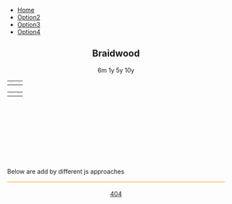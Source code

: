 <!--css file-->
<link rel="stylesheet" href="https://stackpath.bootstrapcdn.com/bootstrap/4.4.1/css/bootstrap.min.css" integrity="sha384-Vkoo8x4CGsO3+Hhxv8T/Q5PaXtkKtu6ug5TOeNV6gBiFeWPGFN9MuhOf23Q9Ifjh" crossorigin="anonymous">
<link rel="stylesheet" type="text/css" href="style/style1.css">

<!--test for google chart-->
<!--Load the AJAX API-->
<script type="text/javascript" src="https://www.gstatic.com/charts/loader.js"></script>
<script type="text/javascript">
<!--Load the Visualization API and the corechart package.-->
google.charts.load('current', {'packages':['corechart']});
<!--Draw the line chart for the Spreadsheet when Charts is loaded.-->
google.charts.setOnLoadCallback(drawRentEventCountChart);
google.charts.setOnLoadCallback(drawRentAveragePriceChart);
google.charts.setOnLoadCallback(drawSoldEventCountChart);
google.charts.setOnLoadCallback(drawSoldAveragePriceChart);

<!--Callback that creates and populates a data table, instantiates the pie chart, passes in the data and draws it.-->
function drawRentEventCountChart() {   
   <!--Create a query to spreadsheet.-->
   var query = new google.visualization.Query('https://docs.google.com/spreadsheets/d/1i4G3n-sSk3A4voH2DCKKIzK7G5PFBwEE6XVZRQRci_g/edit#gid=531570582');
   <!--Set Query-->
   <!--For Rent EventCount-->
   query.setQuery("select B, C where A contains 'Rent EventCount'");
   <!--send query and handle response-->
   query.send(handleQueryResponse);
   <!--handler function-->
   function handleQueryResponse(response) {
     // Called when the query response is returned
     if (response.isError()) {
       alert('Error in query: ' + response.getMessage() + ' ' + response.getDetailedMessage());
       return;
     }
     <!--extract response data-->
     var data = response.getDataTable();
     console.log(data);
     <!--Set chart options-->
     var options = {'title':'Rent EventCount',
                    'width':680,
                    'height':400,
                    pointSize: 5,
                    legend: { position: 'bottom' }
                    };
     <!--Instantiate and draw our chart, passing in some options.-->
     var chart = new google.visualization.LineChart(document.getElementById('RentEventCount_div'));
     chart.draw(data, options);
   }
}
function drawRentAveragePriceChart() {   
   <!--Create a query to spreadsheet.-->
   var query = new google.visualization.Query('https://docs.google.com/spreadsheets/d/1i4G3n-sSk3A4voH2DCKKIzK7G5PFBwEE6XVZRQRci_g/edit#gid=531570582');
   <!--Set Query-->
   <!--For Rent EventCount-->
   query.setQuery("select B, C where A contains 'Rent AveragePrice'");
   <!--send query and handle response-->
   query.send(handleQueryResponse);
   <!--handler function-->
   function handleQueryResponse(response) {
     // Called when the query response is returned
     if (response.isError()) {
       alert('Error in query: ' + response.getMessage() + ' ' + response.getDetailedMessage());
       return;
     }
     <!--extract response data-->
     var data = response.getDataTable();
     console.log(data);
     <!--Set chart options-->
     var options = {'title':'Rent AveragePrice',
                    'width':680,
                    'height':400,
                    pointSize: 5,
                    legend: { position: 'bottom' }
                    };
     <!--Instantiate and draw our chart, passing in some options.-->
     var chart = new google.visualization.LineChart(document.getElementById('RentAveragePrice_div'));
     chart.draw(data, options);
   }
}
function drawSoldEventCountChart() {   
   <!--Create a query to spreadsheet.-->
   var query = new google.visualization.Query('https://docs.google.com/spreadsheets/d/1i4G3n-sSk3A4voH2DCKKIzK7G5PFBwEE6XVZRQRci_g/edit#gid=531570582');
   <!--Set Query-->
   <!--For Rent EventCount-->
   query.setQuery("select B, C where A contains 'Sold EventCount'");
   <!--send query and handle response-->
   query.send(handleQueryResponse);
   <!--handler function-->
   function handleQueryResponse(response) {
     // Called when the query response is returned
     if (response.isError()) {
       alert('Error in query: ' + response.getMessage() + ' ' + response.getDetailedMessage());
       return;
     }
     <!--extract response data-->
     var data = response.getDataTable();
     console.log(data);
     <!--Set chart options-->
     var options = {'title':'Sold EventCount',
                    'width':680,
                    'height':400,
                    pointSize: 5,
                    legend: { position: 'bottom' }
                    };
     <!--Instantiate and draw our chart, passing in some options.-->
     var chart = new google.visualization.LineChart(document.getElementById('SoldEventCount_div'));
     chart.draw(data, options);
   }
}
function drawSoldAveragePriceChart() {   
   <!--Create a query to spreadsheet.-->
   var query = new google.visualization.Query('https://docs.google.com/spreadsheets/d/1i4G3n-sSk3A4voH2DCKKIzK7G5PFBwEE6XVZRQRci_g/edit#gid=531570582');
   <!--Set Query-->
   <!--For Rent EventCount-->
   query.setQuery("select B, C where A contains 'Sold AveragePrice'");
   <!--send query and handle response-->
   query.send(handleQueryResponse);
   <!--handler function-->
   function handleQueryResponse(response) {
     // Called when the query response is returned
     if (response.isError()) {
       alert('Error in query: ' + response.getMessage() + ' ' + response.getDetailedMessage());
       return;
     }
     <!--extract response data-->
     var data = response.getDataTable();
     console.log(data);
     <!--Set chart options-->
     var options = {'title':'Sold AveragePrice',
                    'width':680,
                    'height':400,
                    pointSize: 5,
                    legend: { position: 'bottom' }
                    };
     <!--Instantiate and draw our chart, passing in some options.-->
     var chart = new google.visualization.LineChart(document.getElementById('SoldAveragePrice_div'));
     chart.draw(data, options);
   }
}
</script>
<!--test for google chart-->




<!--test for google map-->
<script defer
    src="https://maps.googleapis.com/maps/api/js?key=AIzaSyDcPfC9HmRWGoP4pluFyWh02pCSnPYVqjM&callback=initMap">
</script>
<script>
    let map;
    function initMap() {
      // Set basic params
      var mapOptions = {
          center : new google.maps.LatLng(-35.34253036, 149.81762754),
          zoom : 10,
          zoomControl: false,
          streetViewControl: false,
          mapTypeControl: false,
          panControl: false
      };
      // Add Control keys
      if (window.innerWidth > 728) {
           mapOptions.zoomControl = true;
           mapOptions.zoomControlOptions = {
               position: google.maps.ControlPosition.RIGHT_BOTTOM
           };
           mapOptions.streetViewControl = true;
           mapOptions.mapTypeControl = true;
           mapOptions.mapTypeControlOptions = {
               position: google.maps.ControlPosition.LEFT_BOTTOM
           };
      }
      // set map height
      document.getElementById("map_canvas").style.height = (window.innerHeight - 110).toString() + "px"
      // Show map
      map = new google.maps.Map(document.getElementById("map_canvas"), mapOptions);
      // Load boundary data and set style
      map.data.loadGeoJson('script/features-1.json', {}, function() {});
      map.data.loadGeoJson('script/features-2.json', {}, function() {});
      map.data.loadGeoJson('script/features-3.json', {}, function() {});
      map.data.loadGeoJson('script/features-4.json', {}, function() {});
      map.data.loadGeoJson('script/features-5.json', {}, function() {});
      map.data.loadGeoJson('script/features-6.json', {}, function() {});
      map.data.loadGeoJson('script/features-7.json', {}, function() {});
      map.data.loadGeoJson('script/features-8.json', {}, function() {
         // initialise Braindwood as selected
         feat = map.data.getFeatureById('ckan_91e70237_d9d1_4719_a82f_e71b811154c6.766');
         feat.setProperty("selected", true);
         map.data.overrideStyle(feat, {fillOpacity: 0.1, fillColor: 'blue'});
      });
      map.data.setStyle({fillOpacity: 0.0, strokeWeight: 1, strokeColor: 'lightslategrey'});
      // Link Event to Functions
      map.data.addListener('click', function(event) {
         selectSuburb(event.feature);
         map.panTo(event.latLng);
      });
      // info window created here
      infoWindow = new google.maps.InfoWindow;
      var mouse_moved = false;
      map.data.addListener("mouseover", (event) => {
         if (!event.feature.getProperty("selected"))
         {
            // Handle different naming
            function capitalizeFirstLetter(str) {
              var splitStr = str.toLowerCase().split(' ');
              for (var i = 0; i < splitStr.length; i++) {
                  // You do not need to check if i is larger than splitStr length, as your for does that for you
                  // Assign it back to the array
                  splitStr[i] = splitStr[i].charAt(0).toUpperCase() + splitStr[i].substring(1);     
              }
              // Directly return the joined string
              return splitStr.join(' '); 
            }
            suburb_name = event.feature.getProperty("name");
            suburb_name = capitalizeFirstLetter(suburb_name);
            $.getJSON( "https://mananoy.github.io/script/Suburb2019.json", function( data ) {
               validity = false;
               $.each(data, function(key, value) {
                   if (key.includes(suburb_name))
                   {
                      map.data.overrideStyle(event.feature, { fillOpacity: 0.1, fillColor: 'chartreuse', strokeWeight: 3 });
                      validity = true;
                      return;
                   }
               });
               if (validity == false) 
               {
                  map.data.overrideStyle(event.feature, { clickable: false });
                  var contentString = 'No Data Found';
                  infoWindow.setContent(contentString);
                  infoWindow.setPosition(event.latLng);
                  infoWindow.open(map);
               }
            });
         }
         return;
      });
      map.data.addListener("mouseout", (event) => {
         if (!event.feature.getProperty("selected"))
         {
            map.data.overrideStyle(event.feature, {fillOpacity: 0.0, strokeWeight: 1});  
            infoWindow.close();
         }
      });
    }
    //
    // Handle selection
    function selectSuburb(feature) {
      map.data.revertStyle();
      map.data.forEach(function selectSuburb(feature){
         feature.removeProperty("selected");
      })
      feature.setProperty("selected", true);
      map.data.overrideStyle(feature, {fillOpacity: 0.1, fillColor: 'blue'});
      // Handle different naming
      function capitalizeFirstLetter(str) {
        var splitStr = str.toLowerCase().split(' ');
        for (var i = 0; i < splitStr.length; i++) {
            // You do not need to check if i is larger than splitStr length, as your for does that for you
            // Assign it back to the array
            splitStr[i] = splitStr[i].charAt(0).toUpperCase() + splitStr[i].substring(1);     
        }
        // Directly return the joined string
        return splitStr.join(' '); 
      }
      suburb_name = feature.getProperty("name");
      suburb_name = capitalizeFirstLetter(suburb_name);
      document.getElementById('selected_suburb_name').innerHTML = suburb_name;
      updateChart(suburb_name);
    }
    //        
    //
    //
    //        
    //
    //
    // change data here
    function build_array()
    {
        var list = [];
        var count = 0;
        var lock = false;
        for ( var counter1 = 0; counter1 < 26; counter1++)
        {
            for ( var counter2 = 0; counter2 < 26; counter2++)
            {
                for ( var counter3 = 0; counter3 < 26; counter3++)
                {
                    var value= ""
                    if (counter1 != 0)
                    {
                        value = String.fromCharCode(counter1+64);
                    }
                    if ( (counter1 != 0 || counter2 == 0) && lock == true)
                    {
                        value = value + String.fromCharCode(counter2+65);
                    }
                    else if (counter1 != 0 || counter2 != 0)
                    {
                        value = value + String.fromCharCode(counter2+64);
                    }
                    if(counter3 == 25){
                        lock = true;
                    }
                    value = value + String.fromCharCode(counter3+65);
                    list[count] = value;
                    count = count + 1;
                }
                // bug fix
                if (counter2 == 25 && counter1 == 0)
                {
                   for ( var counter3 = 0; counter3 < 26; counter3++)
                   {
                       var value= "";
                       value = value + String.fromCharCode(counter2+65);
                       value = value + String.fromCharCode(counter3+65);
                       list[count] = value;
                       count = count + 1;
                   }
                }
            }
        }
        return list;
    }
    function updateChart(suburb_name){
       //First we need the place of the surburb for query
       var array = build_array();
       //console.log("array:");
       //console.log(array);
       $.getJSON( "https://mananoy.github.io/script/Suburb2019.json", function( data ) {
          var index = 2;
          var place = " ";
          $.each(data, function(key, value) {
              value.id = array[index];
              index = index + 1;
          });
          console.log("map produced in mapper:");
          console.log(data);
          $.each(data, function(key, value) {
              if (key.includes(suburb_name))
              {
                 console.log("found in map with id:");
                 place = value.id
                 console.log(place);
              }
          });
          if (place == " ")
          {
             alert("No data found for " + suburb_name);
             return;
          }
          //
          //
          //
          drawRentEventCountChart();
          drawRentAveragePriceChart();
          drawSoldEventCountChart();
          drawSoldAveragePriceChart();
          //
          // We now have the id, Create a query to spreadsheet for the data
          function drawRentEventCountChart(){
             var query = new google.visualization.Query('https://docs.google.com/spreadsheets/d/1i4G3n-sSk3A4voH2DCKKIzK7G5PFBwEE6XVZRQRci_g/edit#gid=531570582');
             // Set Query
             query.setQuery("select B, " + place + " where A contains 'Rent EventCount'");
             <!--send query and handle response-->
             query.send(handleQueryResponse);
             <!--handler function-->
             function handleQueryResponse(response) {
               // Called when the query response is returned
               if (response.isError()) {
                 alert('Error in query: ' + response.getMessage() + ' ' + response.getDetailedMessage());
                 return;
               }
               <!--extract response data-->
               var data = response.getDataTable();
               // check data
               for (i=0; i<data.getNumberOfRows(); i++)
               {
                  //console.log(data.getValue(i, 1));
                  if(data.getValue(i, 1) == "None")
                  {
                     data.insertColumn(1, 'number', data.getColumnLabel(1));
                     // copy values from column 2 (old column 1) to column 1, converted to numbers
                     for (var i = 0; i < data.getNumberOfRows(); i++) {
                         var val = data.getValue(i, 2);
                         if (val != '' && val != null) {
                             data.setValue(i, 1, new Number(val).valueOf());
                         }
                         else if (val == "None"){
                             data.setValue(i, 1, new Number(null).valueOf());
                         }
                     }
                     // remove column 2 (the old column 1)
                     data.removeColumn(2);
                     break;
                  }
               }
               console.log(data);
               <!--Set chart options-->
               var options = {'title':'Rent EventCount',
                              'width':680,
                              'height':400,
                              pointSize: 5,
                              legend: { position: 'bottom' },
                              interpolateNulls: true
                              };
               <!--Instantiate and draw our chart, passing in some options.-->
               var chart = new google.visualization.LineChart(document.getElementById('RentEventCount_div'));
               chart.draw(data, options);
             }
          }
          function drawRentAveragePriceChart(){
             <!--Create a query to spreadsheet.-->
             var query2 = new google.visualization.Query('https://docs.google.com/spreadsheets/d/1i4G3n-sSk3A4voH2DCKKIzK7G5PFBwEE6XVZRQRci_g/edit#gid=531570582');
             <!--Set Query-->
             <!--For Rent EventCount-->
             query2.setQuery("select B, " + place + " where A contains 'Rent AveragePrice'");
             <!--send query and handle response-->
             query2.send(handleQueryResponse);
             <!--handler function-->
             function handleQueryResponse(response) {
               // Called when the query response is returned
               if (response.isError()) {
                 alert('Error in query: ' + response.getMessage() + ' ' + response.getDetailedMessage());
                 return;
               }
               <!--extract response data-->
               var data2 = response.getDataTable();
               // check data
               for (i=0; i<data2.getNumberOfRows(); i++)
               {
                  //console.log(data2.getValue(i, 1));
                  if(data2.getValue(i, 1) == "None")
                  {
                     data2.insertColumn(1, 'number', data2.getColumnLabel(1));
                     // copy values from column 2 (old column 1) to column 1, converted to numbers
                     for (var i = 0; i < data2.getNumberOfRows(); i++) {
                         var val = data2.getValue(i, 2);
                         if (val != '' && val != null) {
                             data2.setValue(i, 1, new Number(val).valueOf());
                         }
                         else if (val == "None"){
                             data2.setValue(i, 1, new Number(null).valueOf());
                         }
                     }
                     // remove column 2 (the old column 1)
                     data2.removeColumn(2);
                     break;      
                  }
               }
               console.log(data2);
               <!--Set chart options-->
               var options = {'title':'Rent AveragePrice',
                              'width':680,
                              'height':400,
                              pointSize: 5,
                              legend: { position: 'bottom' },
                              interpolateNulls: true
                              };
               <!--Instantiate and draw our chart, passing in some options.-->
               var chart2 = new google.visualization.LineChart(document.getElementById('RentAveragePrice_div'));
               chart2.draw(data2, options);
             }
          }
          function drawSoldEventCountChart(){
             <!--Create a query to spreadsheet.-->
             var query3 = new google.visualization.Query('https://docs.google.com/spreadsheets/d/1i4G3n-sSk3A4voH2DCKKIzK7G5PFBwEE6XVZRQRci_g/edit#gid=531570582');
             <!--Set Query-->
             <!--For Rent EventCount-->
             query3.setQuery("select B, " + place + " where A contains 'Sold EventCount'");
             <!--send query and handle response-->
             query3.send(handleQueryResponse);
             <!--handler function-->
             function handleQueryResponse(response) {
               // Called when the query response is returned
               if (response.isError()) {
                 alert('Error in query: ' + response.getMessage() + ' ' + response.getDetailedMessage());
                 return;
               }
               <!--extract response data-->
               var data3 = response.getDataTable();
               // check data
               for (i=0; i<data3.getNumberOfRows(); i++)
               {
                  //console.log(data3.getValue(i, 1));
                  if(data3.getValue(i, 1) == "None")
                  {
                     data3.insertColumn(1, 'number', data3.getColumnLabel(1));
                     // copy values from column 2 (old column 1) to column 1, converted to numbers
                     for (var i = 0; i < data3.getNumberOfRows(); i++) {
                         var val = data3.getValue(i, 2);
                         if (val != '' && val != null) {
                             data3.setValue(i, 1, new Number(val).valueOf());
                         }
                         else if (val == "None"){
                             data3.setValue(i, 1, new Number(null).valueOf());
                         }
                     }
                     // remove column 2 (the old column 1)
                     data3.removeColumn(2);
                     break;    
                  }
               }
               console.log(data3);
               <!--Set chart options-->
               var options = {'title':'Sold EventCount',
                              'width':680,
                              'height':400,
                              pointSize: 5,
                              legend: { position: 'bottom' },
                              interpolateNulls: true
                              };
               <!--Instantiate and draw our chart, passing in some options.-->
               var chart3 = new google.visualization.LineChart(document.getElementById('SoldEventCount_div'));
               chart3.draw(data3, options);
             }
          }
          function drawSoldAveragePriceChart(){
             <!--Create a query to spreadsheet.-->
             var query4 = new google.visualization.Query('https://docs.google.com/spreadsheets/d/1i4G3n-sSk3A4voH2DCKKIzK7G5PFBwEE6XVZRQRci_g/edit#gid=531570582');
             <!--Set Query-->
             <!--For Rent EventCount-->
             query4.setQuery("select B, " + place + " where A contains 'Sold AveragePrice'");
             <!--send query and handle response-->
             query4.send(handleQueryResponse);
             <!--handler function-->
             function handleQueryResponse(response) {
               // Called when the query response is returned
               if (response.isError()) {
                 alert('Error in query: ' + response.getMessage() + ' ' + response.getDetailedMessage());
                 return;
               }
               <!--extract response data-->
               var data4 = response.getDataTable();
               // check data
               for (i=0; i<data4.getNumberOfRows(); i++)
               {
                  //console.log(data4.getValue(i, 1));
                  if(data4.getValue(i, 1) == "None")
                  {
                     data4.insertColumn(1, 'number', data4.getColumnLabel(1));
                     // copy values from column 2 (old column 1) to column 1, converted to numbers
                     for (var i = 0; i < data4.getNumberOfRows(); i++) {
                         var val = data4.getValue(i, 2);
                         if (val != '' && val != null) {
                             data4.setValue(i, 1, new Number(val).valueOf());
                         }
                         else if (val == "None"){
                             data4.setValue(i, 1, new Number(null).valueOf());
                         }
                     }
                     // remove column 2 (the old column 1)
                     data4.removeColumn(2);
                     break;
                  }
               }
               console.log(data4);
               <!--Set chart options-->
               var options = {'title':'Sold AveragePrice',
                              'width':680,
                              'height':400,
                              pointSize: 5,
                              legend: { position: 'bottom' },
                              interpolateNulls: true
                              };
               <!--Instantiate and draw our chart, passing in some options.-->
               var chart4 = new google.visualization.LineChart(document.getElementById('SoldAveragePrice_div'));
               chart4.draw(data4, options);
             }
          }
       });
    };
    //
    //
    //
    //
    //
    //
    function change_date(str){
      // we nned to get the place
      var suburb_name = document.getElementById('selected_suburb_name').innerHTML;
      //console.log("name:");
      //console.log(suburb_name);
      console.log("str:");
      console.log(str);
      //First we build an array
      var array = build_array();
      console.log("array:");
      console.log(array);
      // now we get the suburb list
      var place2019 = " ";
      var placeCombi = " ";
      // place2019
      $.getJSON( "https://mananoy.github.io/script/Suburb2019.json", function( data ) {
         var index = 2;
         $.each(data, function(key, value) {
             value.id = array[index];
             index = index + 1;
         });
         //console.log("map 2019 produced in mapper:");
         //console.log(data);
         $.each(data, function(key, value) {
             if (key.includes(suburb_name))
             {
                //console.log("found in map with id:");
                place2019 = value.id
                //console.log(place2019);
             }
         });
         if (place2019 == " ")
         {
            alert("No 2019 data found for " + suburb_name);
            return;
         }
      });
      // placeCombi
      $.getJSON( "https://mananoy.github.io/script/SuburbCombi.json", function( data ) {
         var index = 2;
         $.each(data, function(key, value) {
             value.id = array[index];
             index = index + 1;
         });
         //console.log("map-combi produced in mapper:");
         //console.log(data);
         $.each(data, function(key, value) {
             if (key.includes(suburb_name))
             {
                //console.log("found in map with id:");
                placeCombi = value.id
                //console.log(placeCombi);
             }
         });
         if (placeCombi == " ")
         {
            alert("No combi data found for " + suburb_name);
            return;
         }
         /*
         console.log("place2019: ");
         console.log(place2019);
         console.log("placeCombi: ");
         console.log(placeCombi);
         */
         //
         // prepare for query
         // 2019: https://docs.google.com/spreadsheets/d/1i4G3n-sSk3A4voH2DCKKIzK7G5PFBwEE6XVZRQRci_g/edit#gid=531570582
         // 5y: https://docs.google.com/spreadsheets/d/1Qkj7ewOxP_QT_KJK6XwnYUkv-2XH3ELKHaA9j-PCzgQ/edit#gid=1642783312
         // 10y: https://docs.google.com/spreadsheets/d/1yVXpX60uElp56-ZXsetStI-glJzvvx_sh_hJZ4ljxs8/edit#gid=1618603581
         //
         //
         //
         if (str == "6m"){
            halfRentEventCountChart();
            halfRentAveragePriceChart();
            halfSoldEventCountChart();
            halfSoldAveragePriceChart();
            //
            function halfRentEventCountChart(){
               var query = new google.visualization.Query('https://docs.google.com/spreadsheets/d/1i4G3n-sSk3A4voH2DCKKIzK7G5PFBwEE6XVZRQRci_g/edit#gid=531570582');
               // Set Query
               query.setQuery("select B, " + place2019 + " where A contains 'Rent EventCount'");
               <!--send query and handle response-->
               query.send(handleQueryResponse);
               <!--handler function-->
               function handleQueryResponse(response) {
                 // Called when the query response is returned
                 if (response.isError()) {
                   alert('Error in query: ' + response.getMessage() + ' ' + response.getDetailedMessage());
                   return;
                 }
                 <!--extract response data-->
                 var data = response.getDataTable();
                 // check data
                 for (i=0; i<data.getNumberOfRows(); i++)
                 {
                    //console.log(data.getValue(i, 1));
                    if(data.getValue(i, 1) == "None")
                    {
                       data.insertColumn(1, 'number', data.getColumnLabel(1));
                       // copy values from column 2 (old column 1) to column 1, converted to numbers
                       for (var i = 0; i < data.getNumberOfRows(); i++) {
                           var val = data.getValue(i, 2);
                           if (val != '' && val != null) {
                               data.setValue(i, 1, new Number(val).valueOf());
                           }
                           else if (val == "None"){
                               data.setValue(i, 1, new Number(null).valueOf());
                           }
                       }
                       // remove column 2 (the old column 1)
                       data.removeColumn(2);
                       break;
                    }
                 }
                 // need to halve the rows
                 for (i=6; i<12; i++)
                 {
                    data.removeRow(6);                                
                 }
                 console.log(data);
                 // Set chart options
                 var options = {'title':'Rent EventCount',
                                'width':680,
                                'height':400,
                                pointSize: 5,
                                legend: { position: 'bottom' },
                                interpolateNulls: true
                                };
                 <!--Instantiate and draw our chart, passing in some options.-->
                 var chart = new google.visualization.LineChart(document.getElementById('RentEventCount_div'));
                 chart.draw(data, options);
               }
            }
            function halfRentAveragePriceChart(){
               <!--Rent AveragePrice-->
               var query = new google.visualization.Query('https://docs.google.com/spreadsheets/d/1i4G3n-sSk3A4voH2DCKKIzK7G5PFBwEE6XVZRQRci_g/edit#gid=531570582');
               <!--Set Query-->
               <!--For Rent EventCount-->
               query.setQuery("select B, " + place2019 + " where A contains 'Rent AveragePrice'");
               <!--send query and handle response-->
               query.send(handleQueryResponse);
               <!--handler function-->
               function handleQueryResponse(response) {
                 // Called when the query response is returned
                 if (response.isError()) {
                   alert('Error in query: ' + response.getMessage() + ' ' + response.getDetailedMessage());
                   return;
                 }
                 <!--extract response data-->
                 var data2 = response.getDataTable();
                 // check data
                 for (i=0; i<data2.getNumberOfRows(); i++)
                 {
                    //console.log(data2.getValue(i, 1));
                    if(data2.getValue(i, 1) == "None")
                    {
                       data2.insertColumn(1, 'number', data2.getColumnLabel(1));
                       // copy values from column 2 (old column 1) to column 1, converted to numbers
                       for (var i = 0; i < data2.getNumberOfRows(); i++) {
                           var val = data2.getValue(i, 2);
                           if (val != '' && val != null) {
                               data2.setValue(i, 1, new Number(val).valueOf());
                           }
                           else if (val == "None"){
                               data2.setValue(i, 1, new Number(null).valueOf());
                           }
                       }
                       // remove column 2 (the old column 1)
                       data2.removeColumn(2);
                       break;
                    }
                 }
                 // need to halve the rows
                 for (i=6; i<12; i++)
                 {
                    data2.removeRow(6);                                
                 }
                 console.log(data2);
                 // Set chart options
                 var options = {'title':'Rent AveragePrice',
                                'width':680,
                                'height':400,
                                pointSize: 5,
                                legend: { position: 'bottom' }
                                };
                 <!--Instantiate and draw our chart, passing in some options.-->
                 var chart = new google.visualization.LineChart(document.getElementById('RentAveragePrice_div'));
                 chart.draw(data2, options);
               }
            }
            function halfSoldEventCountChart(){
               <!--Sold EventCount-->
               var query = new google.visualization.Query('https://docs.google.com/spreadsheets/d/1i4G3n-sSk3A4voH2DCKKIzK7G5PFBwEE6XVZRQRci_g/edit#gid=531570582');
               <!--Set Query-->
               <!--For Rent EventCount-->
               query.setQuery("select B, " + place2019 + " where A contains 'Sold EventCount'");
               <!--send query and handle response-->
               query.send(handleQueryResponse);
               <!--handler function-->
               function handleQueryResponse(response) {
                 // Called when the query response is returned
                 if (response.isError()) {
                   alert('Error in query: ' + response.getMessage() + ' ' + response.getDetailedMessage());
                   return;
                 }
                 <!--extract response data-->
                 var data3 = response.getDataTable();
                 // check data
                 for (i=0; i<data3.getNumberOfRows(); i++)
                 {
                    //console.log(data3.getValue(i, 1));
                    if(data3.getValue(i, 1) == "None")
                    {
                       data3.insertColumn(1, 'number', data3.getColumnLabel(1));
                       // copy values from column 2 (old column 1) to column 1, converted to numbers
                       for (var i = 0; i < data3.getNumberOfRows(); i++) {
                           var val = data3.getValue(i, 2);
                           if (val != '' && val != null) {
                               data3.setValue(i, 1, new Number(val).valueOf());
                           }
                           else if (val == "None"){
                               data3.setValue(i, 1, new Number(null).valueOf());
                           }
                       }
                       // remove column 2 (the old column 1)
                       data3.removeColumn(2);
                       break;
                    }
                 }
                 // need to halve the rows
                 for (i=6; i<12; i++)
                 {
                    data3.removeRow(6);                                
                 }
                 console.log(data3);
                 // Set chart options
                 var options = {'title':'Sold EventCount',
                                 'width':680,
                                'height':400,
                                pointSize: 5,
                                legend: { position: 'bottom' }
                                };
                 <!--Instantiate and draw our chart, passing in some options.-->
                 var chart = new google.visualization.LineChart(document.getElementById('SoldEventCount_div'));
                 chart.draw(data3, options);
               }
            }
            function halfSoldAveragePriceChart(){
               <!--Sold AveragePrice-->
               var query = new google.visualization.Query('https://docs.google.com/spreadsheets/d/1i4G3n-sSk3A4voH2DCKKIzK7G5PFBwEE6XVZRQRci_g/edit#gid=531570582');
               <!--Set Query-->
               <!--For Rent EventCount-->
               query.setQuery("select B, " + place2019 + " where A contains 'Sold AveragePrice'");
               <!--send query and handle response-->
               query.send(handleQueryResponse);
               <!--handler function-->
               function handleQueryResponse(response) {
                 // Called when the query response is returned
                 if (response.isError()) {
                   alert('Error in query: ' + response.getMessage() + ' ' + response.getDetailedMessage());
                   return;
                 }
                 <!--extract response data-->
                 var data4 = response.getDataTable();
                 // check data
                 for (i=0; i<data4.getNumberOfRows(); i++)
                 {
                    //console.log(data4.getValue(i, 1));
                    if(data4.getValue(i, 1) == "None")
                    {
                       data4.insertColumn(1, 'number', data4.getColumnLabel(1));
                       // copy values from column 2 (old column 1) to column 1, converted to numbers
                       for (var i = 0; i < data4.getNumberOfRows(); i++) {
                           var val = data4.getValue(i, 2);
                           if (val != '' && val != null) {
                               data4.setValue(i, 1, new Number(val).valueOf());
                           }
                           else if (val == "None"){
                               data4.setValue(i, 1, new Number(null).valueOf());
                           }
                       }
                       // remove column 2 (the old column 1)
                       data4.removeColumn(2);
                       break;
                    }
                 }
                 // need to halve the rows
                 for (i=6; i<12; i++)
                 {
                    data4.removeRow(6);                                
                 }
                 console.log(data4);
                 // Set chart options
                 var options = {'title':'Sold AveragePrice',
                                'width':680,
                                'height':400,
                                pointSize: 5,
                                legend: { position: 'bottom' }
                                };
                 <!--Instantiate and draw our chart, passing in some options.-->
                 var chart = new google.visualization.LineChart(document.getElementById('SoldAveragePrice_div'));
                 chart.draw(data4, options);
               }
            }
         }
         else if (str == "1y"){
            drawRentEventCountChart();
            drawRentAveragePriceChart();
            drawSoldEventCountChart();
            drawSoldAveragePriceChart();
            //
            // We now have the id, Create a query to spreadsheet for the data
            function drawRentEventCountChart(){
               var query = new google.visualization.Query('https://docs.google.com/spreadsheets/d/1i4G3n-sSk3A4voH2DCKKIzK7G5PFBwEE6XVZRQRci_g/edit#gid=531570582');
               // Set Query
               query.setQuery("select B, " + place2019 + " where A contains 'Rent EventCount'");
               <!--send query and handle response-->
               query.send(handleQueryResponse);
               <!--handler function-->
               function handleQueryResponse(response) {
                 // Called when the query response is returned
                 if (response.isError()) {
                   alert('Error in query: ' + response.getMessage() + ' ' + response.getDetailedMessage());
                   return;
                 }
                 <!--extract response data-->
                 var data = response.getDataTable();
                 // check data
                 for (i=0; i<data.getNumberOfRows(); i++)
                 {
                    //console.log(data.getValue(i, 1));
                    if(data.getValue(i, 1) == "None")
                    {
                       data.insertColumn(1, 'number', data.getColumnLabel(1));
                       // copy values from column 2 (old column 1) to column 1, converted to numbers
                       for (var i = 0; i < data.getNumberOfRows(); i++) {
                           var val = data.getValue(i, 2);
                           if (val != '' && val != null) {
                               data.setValue(i, 1, new Number(val).valueOf());
                           }
                           else if (val == "None"){
                               data.setValue(i, 1, new Number(null).valueOf());
                           }
                       }
                       // remove column 2 (the old column 1)
                       data.removeColumn(2);
                       break;
                    }
                 }
                 console.log(data);
                 <!--Set chart options-->
                 var options = {'title':'Rent EventCount',
                                'width':680,
                                'height':400,
                                pointSize: 5,
                                legend: { position: 'bottom' },
                                interpolateNulls: true
                                };
                 <!--Instantiate and draw our chart, passing in some options.-->
                 var chart = new google.visualization.LineChart(document.getElementById('RentEventCount_div'));
                 chart.draw(data, options);
               }
            }
            function drawRentAveragePriceChart(){
               <!--Create a query to spreadsheet.-->
               var query2 = new google.visualization.Query('https://docs.google.com/spreadsheets/d/1i4G3n-sSk3A4voH2DCKKIzK7G5PFBwEE6XVZRQRci_g/edit#gid=531570582');
               <!--Set Query-->
               <!--For Rent EventCount-->
               query2.setQuery("select B, " + place2019 + " where A contains 'Rent AveragePrice'");
               <!--send query and handle response-->
               query2.send(handleQueryResponse);
               <!--handler function-->
               function handleQueryResponse(response) {
                 // Called when the query response is returned
                 if (response.isError()) {
                   alert('Error in query: ' + response.getMessage() + ' ' + response.getDetailedMessage());
                   return;
                 }
                 <!--extract response data-->
                 var data2 = response.getDataTable();
                 // check data
                 for (i=0; i<data2.getNumberOfRows(); i++)
                 {
                    //console.log(data2.getValue(i, 1));
                    if(data2.getValue(i, 1) == "None")
                    {
                       data2.insertColumn(1, 'number', data2.getColumnLabel(1));
                       // copy values from column 2 (old column 1) to column 1, converted to numbers
                       for (var i = 0; i < data2.getNumberOfRows(); i++) {
                           var val = data2.getValue(i, 2);
                           if (val != '' && val != null) {
                               data2.setValue(i, 1, new Number(val).valueOf());
                           }
                           else if (val == "None"){
                               data2.setValue(i, 1, new Number(null).valueOf());
                           }
                       }
                       // remove column 2 (the old column 1)
                       data2.removeColumn(2);
                       break;      
                    }
                 }
                 console.log(data2);
                 <!--Set chart options-->
                 var options = {'title':'Rent AveragePrice',
                                'width':680,
                                'height':400,
                                pointSize: 5,
                                legend: { position: 'bottom' },
                                interpolateNulls: true
                                };
                 <!--Instantiate and draw our chart, passing in some options.-->
                 var chart2 = new google.visualization.LineChart(document.getElementById('RentAveragePrice_div'));
                 chart2.draw(data2, options);
               }
            }
            function drawSoldEventCountChart(){
               <!--Create a query to spreadsheet.-->
               var query3 = new google.visualization.Query('https://docs.google.com/spreadsheets/d/1i4G3n-sSk3A4voH2DCKKIzK7G5PFBwEE6XVZRQRci_g/edit#gid=531570582');
               <!--Set Query-->
               <!--For Rent EventCount-->
               query3.setQuery("select B, " + place2019 + " where A contains 'Sold EventCount'");
               <!--send query and handle response-->
               query3.send(handleQueryResponse);
               <!--handler function-->
               function handleQueryResponse(response) {
                 // Called when the query response is returned
                 if (response.isError()) {
                   alert('Error in query: ' + response.getMessage() + ' ' + response.getDetailedMessage());
                   return;
                 }
                 <!--extract response data-->
                 var data3 = response.getDataTable();
                 // check data
                 for (i=0; i<data3.getNumberOfRows(); i++)
                 {
                    //console.log(data3.getValue(i, 1));
                    if(data3.getValue(i, 1) == "None")
                    {
                       data3.insertColumn(1, 'number', data3.getColumnLabel(1));
                       // copy values from column 2 (old column 1) to column 1, converted to numbers
                       for (var i = 0; i < data3.getNumberOfRows(); i++) {
                           var val = data3.getValue(i, 2);
                           if (val != '' && val != null) {
                               data3.setValue(i, 1, new Number(val).valueOf());
                           }
                           else if (val == "None"){
                               data3.setValue(i, 1, new Number(null).valueOf());
                           }
                       }
                       // remove column 2 (the old column 1)
                       data3.removeColumn(2);
                       break;    
                    }
                 }
                 console.log(data3);
                 <!--Set chart options-->
                 var options = {'title':'Sold EventCount',
                                'width':680,
                                'height':400,
                                pointSize: 5,
                                legend: { position: 'bottom' },
                                interpolateNulls: true
                                };
                 <!--Instantiate and draw our chart, passing in some options.-->
                 var chart3 = new google.visualization.LineChart(document.getElementById('SoldEventCount_div'));
                 chart3.draw(data3, options);
               }
            }
            function drawSoldAveragePriceChart(){
               <!--Create a query to spreadsheet.-->
               var query4 = new google.visualization.Query('https://docs.google.com/spreadsheets/d/1i4G3n-sSk3A4voH2DCKKIzK7G5PFBwEE6XVZRQRci_g/edit#gid=531570582');
               <!--Set Query-->
               <!--For Rent EventCount-->
               query4.setQuery("select B, " + place2019 + " where A contains 'Sold AveragePrice'");
               <!--send query and handle response-->
               query4.send(handleQueryResponse);
               <!--handler function-->
               function handleQueryResponse(response) {
                 // Called when the query response is returned
                 if (response.isError()) {
                   alert('Error in query: ' + response.getMessage() + ' ' + response.getDetailedMessage());
                   return;
                 }
                 <!--extract response data-->
                 var data4 = response.getDataTable();
                 // check data
                 for (i=0; i<data4.getNumberOfRows(); i++)
                 {
                    //console.log(data4.getValue(i, 1));
                    if(data4.getValue(i, 1) == "None")
                    {
                       data4.insertColumn(1, 'number', data4.getColumnLabel(1));
                       // copy values from column 2 (old column 1) to column 1, converted to numbers
                       for (var i = 0; i < data4.getNumberOfRows(); i++) {
                           var val = data4.getValue(i, 2);
                           if (val != '' && val != null) {
                               data4.setValue(i, 1, new Number(val).valueOf());
                           }
                           else if (val == "None"){
                               data4.setValue(i, 1, new Number(null).valueOf());
                            }
                       }
                       // remove column 2 (the old column 1)
                       data4.removeColumn(2);
                       break;
                    }
                 }
                 console.log(data4);
                 <!--Set chart options-->
                 var options = {'title':'Sold AveragePrice',
                                'width':680,
                                'height':400,
                                pointSize: 5,
                                legend: { position: 'bottom' },
                                interpolateNulls: true
                                };
                 <!--Instantiate and draw our chart, passing in some options.-->
                 var chart4 = new google.visualization.LineChart(document.getElementById('SoldAveragePrice_div'));
                 chart4.draw(data4, options);
               }
            }
         }
         else if (str == "5y"){
            // 5y: https://docs.google.com/spreadsheets/d/1Qkj7ewOxP_QT_KJK6XwnYUkv-2XH3ELKHaA9j-PCzgQ/edit#gid=1642783312
            drawRentEventCountChart();
            drawRentAveragePriceChart();
            drawSoldEventCountChart();
            drawSoldAveragePriceChart();
            //
            // We now have the id, Create a query to spreadsheet for the data
            function drawRentEventCountChart(){
               var query = new google.visualization.Query('https://docs.google.com/spreadsheets/d/1Qkj7ewOxP_QT_KJK6XwnYUkv-2XH3ELKHaA9j-PCzgQ/edit#gid=1642783312');
               // Set Query
               query.setQuery("select B, " + placeCombi + " where A contains 'Rent EventCount'");
               <!--send query and handle response-->
               query.send(handleQueryResponse);
               <!--handler function-->
               function handleQueryResponse(response) {
                 // Called when the query response is returned
                 if (response.isError()) {
                   alert('Error in query: ' + response.getMessage() + ' ' + response.getDetailedMessage());
                   return;
                 }
                 <!--extract response data-->
                 var data = response.getDataTable();
                 // check data
                 for (i=0; i<data.getNumberOfRows(); i++)
                 {
                    //console.log(data.getValue(i, 1));
                    if(data.getValue(i, 1) == "None")
                    {
                       data.insertColumn(1, 'number', data.getColumnLabel(1));
                       // copy values from column 2 (old column 1) to column 1, converted to numbers
                       for (var i = 0; i < data.getNumberOfRows(); i++) {
                           var val = data.getValue(i, 2);
                           if (val != '' && val != null) {
                               data.setValue(i, 1, new Number(val).valueOf());
                           }
                           else if (val == "None"){
                               data.setValue(i, 1, new Number(null).valueOf());
                           }
                       }
                       // remove column 2 (the old column 1)
                       data.removeColumn(2);
                       break;
                    }
                 }
                 console.log(data);
                 <!--Set chart options-->
                 var options = {'title':'Rent EventCount',
                                'width':680,
                                'height':400,
                                pointSize: 5,
                                legend: { position: 'bottom' },
                                interpolateNulls: true
                                };
                 <!--Instantiate and draw our chart, passing in some options.-->
                 var chart = new google.visualization.LineChart(document.getElementById('RentEventCount_div'));
                 chart.draw(data, options);
               }
            }
            function drawRentAveragePriceChart(){
               <!--Create a query to spreadsheet.-->
               var query2 = new google.visualization.Query('https://docs.google.com/spreadsheets/d/1Qkj7ewOxP_QT_KJK6XwnYUkv-2XH3ELKHaA9j-PCzgQ/edit#gid=1642783312');
               <!--Set Query-->
               <!--For Rent EventCount-->
               query2.setQuery("select B, " + placeCombi + " where A contains 'Rent AveragePrice'");
               <!--send query and handle response-->
               query2.send(handleQueryResponse);
               <!--handler function-->
               function handleQueryResponse(response) {
                 // Called when the query response is returned
                 if (response.isError()) {
                   alert('Error in query: ' + response.getMessage() + ' ' + response.getDetailedMessage());
                   return;
                 }
                 <!--extract response data-->
                 var data2 = response.getDataTable();
                 // check data
                 for (i=0; i<data2.getNumberOfRows(); i++)
                 {
                    //console.log(data2.getValue(i, 1));
                    if(data2.getValue(i, 1) == "None")
                    {
                       data2.insertColumn(1, 'number', data2.getColumnLabel(1));
                       // copy values from column 2 (old column 1) to column 1, converted to numbers
                       for (var i = 0; i < data2.getNumberOfRows(); i++) {
                           var val = data2.getValue(i, 2);
                           if (val != '' && val != null) {
                               data2.setValue(i, 1, new Number(val).valueOf());
                           }
                           else if (val == "None"){
                               data2.setValue(i, 1, new Number(null).valueOf());
                           }
                       }
                       // remove column 2 (the old column 1)
                       data2.removeColumn(2);
                       break;      
                    }
                 }
                 console.log(data2);
                 <!--Set chart options-->
                 var options = {'title':'Rent AveragePrice',
                                'width':680,
                                'height':400,
                                pointSize: 5,
                                legend: { position: 'bottom' },
                                interpolateNulls: true
                                };
                 <!--Instantiate and draw our chart, passing in some options.-->
                 var chart2 = new google.visualization.LineChart(document.getElementById('RentAveragePrice_div'));
                 chart2.draw(data2, options);
               }
            }
            function drawSoldEventCountChart(){
               <!--Create a query to spreadsheet.-->
               var query3 = new google.visualization.Query('https://docs.google.com/spreadsheets/d/1Qkj7ewOxP_QT_KJK6XwnYUkv-2XH3ELKHaA9j-PCzgQ/edit#gid=1642783312');
               <!--Set Query-->
               <!--For Rent EventCount-->
               query3.setQuery("select B, " + placeCombi + " where A contains 'Sold EventCount'");
               <!--send query and handle response-->
               query3.send(handleQueryResponse);
               <!--handler function-->
               function handleQueryResponse(response) {
                 // Called when the query response is returned
                 if (response.isError()) {
                   alert('Error in query: ' + response.getMessage() + ' ' + response.getDetailedMessage());
                   return;
                 }
                 <!--extract response data-->
                 var data3 = response.getDataTable();
                 // check data
                 for (i=0; i<data3.getNumberOfRows(); i++)
                 {
                    //console.log(data3.getValue(i, 1));
                    if(data3.getValue(i, 1) == "None")
                    {
                       data3.insertColumn(1, 'number', data3.getColumnLabel(1));
                       // copy values from column 2 (old column 1) to column 1, converted to numbers
                       for (var i = 0; i < data3.getNumberOfRows(); i++) {
                           var val = data3.getValue(i, 2);
                           if (val != '' && val != null) {
                               data3.setValue(i, 1, new Number(val).valueOf());
                           }
                           else if (val == "None"){
                               data3.setValue(i, 1, new Number(null).valueOf());
                           }
                       }
                       // remove column 2 (the old column 1)
                       data3.removeColumn(2);
                       break;    
                    }
                 }
                 console.log(data3);
                 <!--Set chart options-->
                 var options = {'title':'Sold EventCount',
                                'width':680,
                                'height':400,
                                pointSize: 5,
                                legend: { position: 'bottom' },
                                interpolateNulls: true
                                };
                 <!--Instantiate and draw our chart, passing in some options.-->
                 var chart3 = new google.visualization.LineChart(document.getElementById('SoldEventCount_div'));
                 chart3.draw(data3, options);
               }
            }
            function drawSoldAveragePriceChart(){
               <!--Create a query to spreadsheet.-->
               var query4 = new google.visualization.Query('https://docs.google.com/spreadsheets/d/1Qkj7ewOxP_QT_KJK6XwnYUkv-2XH3ELKHaA9j-PCzgQ/edit#gid=1642783312');
               <!--Set Query-->
               <!--For Rent EventCount-->
               query4.setQuery("select B, " + placeCombi + " where A contains 'Sold AveragePrice'");
               <!--send query and handle response-->
               query4.send(handleQueryResponse);
               <!--handler function-->
               function handleQueryResponse(response) {
                 // Called when the query response is returned
                 if (response.isError()) {
                   alert('Error in query: ' + response.getMessage() + ' ' + response.getDetailedMessage());
                   return;
                 }
                 <!--extract response data-->
                 var data4 = response.getDataTable();
                 // check data
                 for (i=0; i<data4.getNumberOfRows(); i++)
                 {
                    //console.log(data4.getValue(i, 1));
                    if(data4.getValue(i, 1) == "None")
                    {
                       data4.insertColumn(1, 'number', data4.getColumnLabel(1));
                       // copy values from column 2 (old column 1) to column 1, converted to numbers
                       for (var i = 0; i < data4.getNumberOfRows(); i++) {
                           var val = data4.getValue(i, 2);
                           if (val != '' && val != null) {
                               data4.setValue(i, 1, new Number(val).valueOf());
                           }
                           else if (val == "None"){
                               data4.setValue(i, 1, new Number(null).valueOf());
                            }
                       }
                       // remove column 2 (the old column 1)
                       data4.removeColumn(2);
                       break;
                    }
                 }
                 console.log(data4);
                 <!--Set chart options-->
                 var options = {'title':'Sold AveragePrice',
                                'width':680,
                                'height':400,
                                pointSize: 5,
                                legend: { position: 'bottom' },
                                interpolateNulls: true
                                };
                 <!--Instantiate and draw our chart, passing in some options.-->
                 var chart4 = new google.visualization.LineChart(document.getElementById('SoldAveragePrice_div'));
                 chart4.draw(data4, options);
               }
            }
         }
         else if (str == "10y"){
            // y10: https://docs.google.com/spreadsheets/d/1yVXpX60uElp56-ZXsetStI-glJzvvx_sh_hJZ4ljxs8/edit#gid=1618603581
            drawRentEventCountChart();
            drawRentAveragePriceChart();
            drawSoldEventCountChart();
            drawSoldAveragePriceChart();
            //
            // We now have the id, Create a query to spreadsheet for the data
            function drawRentEventCountChart(){
               var query = new google.visualization.Query('https://docs.google.com/spreadsheets/d/1yVXpX60uElp56-ZXsetStI-glJzvvx_sh_hJZ4ljxs8/edit#gid=1618603581');
               // Set Query
               query.setQuery("select B, " + placeCombi + " where A contains 'Rent EventCount'");
               <!--send query and handle response-->
               query.send(handleQueryResponse);
               <!--handler function-->
               function handleQueryResponse(response) {
                 // Called when the query response is returned
                 if (response.isError()) {
                   alert('Error in query: ' + response.getMessage() + ' ' + response.getDetailedMessage());
                   return;
                 }
                 <!--extract response data-->
                 var data = response.getDataTable();
                 // check data
                 for (i=0; i<data.getNumberOfRows(); i++)
                 {
                    //console.log(data.getValue(i, 1));
                    if(data.getValue(i, 1) == "None")
                    {
                       data.insertColumn(1, 'number', data.getColumnLabel(1));
                       // copy values from column 2 (old column 1) to column 1, converted to numbers
                       for (var i = 0; i < data.getNumberOfRows(); i++) {
                           var val = data.getValue(i, 2);
                           if (val != '' && val != null) {
                               data.setValue(i, 1, new Number(val).valueOf());
                           }
                           else if (val == "None"){
                               data.setValue(i, 1, new Number(null).valueOf());
                           }
                       }
                       // remove column 2 (the old column 1)
                       data.removeColumn(2);
                       break;
                    }
                 }
                 console.log(data);
                 <!--Set chart options-->
                 var options = {'title':'Rent EventCount',
                                'width':680,
                                'height':400,
                                pointSize: 5,
                                legend: { position: 'bottom' },
                                interpolateNulls: true
                                };
                 <!--Instantiate and draw our chart, passing in some options.-->
                 var chart = new google.visualization.LineChart(document.getElementById('RentEventCount_div'));
                 chart.draw(data, options);
               }
            }
            function drawRentAveragePriceChart(){
               <!--Create a query to spreadsheet.-->
               var query2 = new google.visualization.Query('https://docs.google.com/spreadsheets/d/1yVXpX60uElp56-ZXsetStI-glJzvvx_sh_hJZ4ljxs8/edit#gid=1618603581');
               <!--Set Query-->
               <!--For Rent EventCount-->
               query2.setQuery("select B, " + placeCombi + " where A contains 'Rent AveragePrice'");
               <!--send query and handle response-->
               query2.send(handleQueryResponse);
               <!--handler function-->
               function handleQueryResponse(response) {
                 // Called when the query response is returned
                 if (response.isError()) {
                   alert('Error in query: ' + response.getMessage() + ' ' + response.getDetailedMessage());
                   return;
                 }
                 <!--extract response data-->
                 var data2 = response.getDataTable();
                 // check data
                 for (i=0; i<data2.getNumberOfRows(); i++)
                 {
                    //console.log(data2.getValue(i, 1));
                    if(data2.getValue(i, 1) == "None")
                    {
                       data2.insertColumn(1, 'number', data2.getColumnLabel(1));
                       // copy values from column 2 (old column 1) to column 1, converted to numbers
                       for (var i = 0; i < data2.getNumberOfRows(); i++) {
                           var val = data2.getValue(i, 2);
                           if (val != '' && val != null) {
                               data2.setValue(i, 1, new Number(val).valueOf());
                           }
                           else if (val == "None"){
                               data2.setValue(i, 1, new Number(null).valueOf());
                           }
                       }
                       // remove column 2 (the old column 1)
                       data2.removeColumn(2);
                       break;      
                    }
                 }
                 console.log(data2);
                 <!--Set chart options-->
                 var options = {'title':'Rent AveragePrice',
                                'width':680,
                                'height':400,
                                pointSize: 5,
                                legend: { position: 'bottom' },
                                interpolateNulls: true
                                };
                 <!--Instantiate and draw our chart, passing in some options.-->
                 var chart2 = new google.visualization.LineChart(document.getElementById('RentAveragePrice_div'));
                 chart2.draw(data2, options);
               }
            }
            function drawSoldEventCountChart(){
               <!--Create a query to spreadsheet.-->
               var query3 = new google.visualization.Query('https://docs.google.com/spreadsheets/d/1yVXpX60uElp56-ZXsetStI-glJzvvx_sh_hJZ4ljxs8/edit#gid=1618603581');
               <!--Set Query-->
               <!--For Rent EventCount-->
               query3.setQuery("select B, " + placeCombi + " where A contains 'Sold EventCount'");
               <!--send query and handle response-->
               query3.send(handleQueryResponse);
               <!--handler function-->
               function handleQueryResponse(response) {
                 // Called when the query response is returned
                 if (response.isError()) {
                   alert('Error in query: ' + response.getMessage() + ' ' + response.getDetailedMessage());
                   return;
                 }
                 <!--extract response data-->
                 var data3 = response.getDataTable();
                 // check data
                 for (i=0; i<data3.getNumberOfRows(); i++)
                 {
                    //console.log(data3.getValue(i, 1));
                    if(data3.getValue(i, 1) == "None")
                    {
                       data3.insertColumn(1, 'number', data3.getColumnLabel(1));
                       // copy values from column 2 (old column 1) to column 1, converted to numbers
                       for (var i = 0; i < data3.getNumberOfRows(); i++) {
                           var val = data3.getValue(i, 2);
                           if (val != '' && val != null) {
                               data3.setValue(i, 1, new Number(val).valueOf());
                           }
                           else if (val == "None"){
                               data3.setValue(i, 1, new Number(null).valueOf());
                           }
                       }
                       // remove column 2 (the old column 1)
                       data3.removeColumn(2);
                       break;    
                    }
                 }
                 console.log(data3);
                 <!--Set chart options-->
                 var options = {'title':'Sold EventCount',
                                'width':680,
                                'height':400,
                                pointSize: 5,
                                legend: { position: 'bottom' },
                                interpolateNulls: true
                                };
                 <!--Instantiate and draw our chart, passing in some options.-->
                 var chart3 = new google.visualization.LineChart(document.getElementById('SoldEventCount_div'));
                 chart3.draw(data3, options);
               }
            }
            function drawSoldAveragePriceChart(){
               <!--Create a query to spreadsheet.-->
               var query4 = new google.visualization.Query('https://docs.google.com/spreadsheets/d/1yVXpX60uElp56-ZXsetStI-glJzvvx_sh_hJZ4ljxs8/edit#gid=1618603581');
               <!--Set Query-->
               <!--For Rent EventCount-->
               query4.setQuery("select B, " + placeCombi + " where A contains 'Sold AveragePrice'");
               <!--send query and handle response-->
               query4.send(handleQueryResponse);
               <!--handler function-->
               function handleQueryResponse(response) {
                 // Called when the query response is returned
                 if (response.isError()) {
                   alert('Error in query: ' + response.getMessage() + ' ' + response.getDetailedMessage());
                   return;
                 }
                 <!--extract response data-->
                 var data4 = response.getDataTable();
                 // check data
                 for (i=0; i<data4.getNumberOfRows(); i++)
                 {
                    //console.log(data4.getValue(i, 1));
                    if(data4.getValue(i, 1) == "None")
                    {
                       data4.insertColumn(1, 'number', data4.getColumnLabel(1));
                       // copy values from column 2 (old column 1) to column 1, converted to numbers
                       for (var i = 0; i < data4.getNumberOfRows(); i++) {
                           var val = data4.getValue(i, 2);
                           if (val != '' && val != null) {
                               data4.setValue(i, 1, new Number(val).valueOf());
                           }
                           else if (val == "None"){
                               data4.setValue(i, 1, new Number(null).valueOf());
                            }
                       }
                       // remove column 2 (the old column 1)
                       data4.removeColumn(2);
                       break;
                    }
                 }
                 console.log(data4);
                 <!--Set chart options-->
                 var options = {'title':'Sold AveragePrice',
                                'width':680,
                                'height':400,
                                pointSize: 5,
                                legend: { position: 'bottom' },
                                interpolateNulls: true
                                };
                 <!--Instantiate and draw our chart, passing in some options.-->
                 var chart4 = new google.visualization.LineChart(document.getElementById('SoldAveragePrice_div'));
                 chart4.draw(data4, options);
               }
            }
         }
      });
    }
</script>
<!--test for google map-->







<div id="main">
   <nav class="sticky">
      <ul class="menubar">
         <li class="menubar active"><a href="https://mananoy.github.io"><i class="fas fa-home"></i> Home</a></li>
         <li class="menubar"><a href="https://mananoy.github.io/pages/404"><i class="fas fa-house-user"></i> Option2</a></li>
         <li class="menubar"><a href="https://mananoy.github.io/pages/404"><i class="fas fa-archive"></i> Option3</a></li>
         <li class="menubar"><a href="https://mananoy.github.io/pages/404"><i class="fas fa-address-card"></i> Option4</a></li>
      </ul>
   </nav> 
   <!--Div that will hold the map-->
   <div id="map_canvas"></div>
   
   <!--display suburb name-->
   <h2 id="selected_suburb_name" style="text-align: center">Braidwood</h2>
   <div style="text-align: center; color: white;">
      <a class="btn btn-primary" onclick="change_date('6m')" role="button">6m</a>
      <a class="btn btn-primary" onclick="change_date('1y')" role="button">1y</a>
      <a class="btn btn-primary" onclick="change_date('5y')" role="button">5y</a>
      <a class="btn btn-primary" onclick="change_date('10y')" role="button">10y</a>
   </div>
   
   <!--Div that will hold the pie chart-->
   <!--Table and divs that hold the pie charts-->
   <table class="columns">
     <tr>
       <td><div id="RentEventCount_div" style="border: 1px solid #ccc"></div></td>
       <td><div id="RentAveragePrice_div" style="border: 1px solid #ccc"></div></td>
     </tr>
   </table>
   <table class="columns">
     <tr>
       <td><div id="SoldEventCount_div" style="border: 1px solid #ccc"></div></td>
       <td><div id="SoldAveragePrice_div" style="border: 1px solid #ccc"></div></td>
     </tr>
   </table>
   <br/>
   <br/>
   <br/>
   <br/>
   <br/>
   <br/>
   <br/>
   <br/>
   <p title="You hover on me~"> Below are add by different js approaches </p>

   <div style="background-color: PapayaWhip; border:0.2em solid PeachPuff;">
     <div id="text1"></div>
     <div id="text2"></div>
     <div id="text3"></div>
   </div>

   <br>
   <div style="text-align: center;">
      <a class="btn btn-primary" href="https://mananoy.github.io/pages/404" role="button">404</a>
   </div>



   <!--test for loading with js file, jquery, and intext js-->
   <!--load JQuery-->
   <script src="https://code.jquery.com/jquery-3.2.1.min.js"></script>
   
   <!--This time we can put the script tags anywhere we like as the jQuery callback function will be only executed when the DOM is ready. The only limitation is that we need to load our code after we have loaded jQuery itself.-->
   <script src="script/test.js"></script>

   <!--we would like to get some data from the server. As we cannot run anything on the server we cannot get dynamic data, but we can store the data in JSON files and load them using the Ajax methods provided by jQuery.-->
   <script src="script/json.js"></script>
   
   <!--script for jquery-->
   <script src="script/test.js"></script>
   
   <!--This is required for icon-->
   <script src="https://kit.fontawesome.com/f46a3c561e.js" crossorigin="anonymous"></script>
   <!--This is required for bootstrap-->
   <script src="https://cdn.jsdelivr.net/npm/popper.js@1.16.0/dist/umd/popper.min.js" integrity="sha384-Q6E9RHvbIyZFJoft+2mJbHaEWldlvI9IOYy5n3zV9zzTtmI3UksdQRVvoxMfooAo" crossorigin="anonymous"></script>
   <script src="https://stackpath.bootstrapcdn.com/bootstrap/4.4.1/js/bootstrap.min.js" integrity="sha384-wfSDF2E50Y2D1uUdj0O3uMBJnjuUD4Ih7YwaYd1iqfktj0Uod8GCExl3Og8ifwB6" crossorigin="anonymous"></script>
   
</div>
